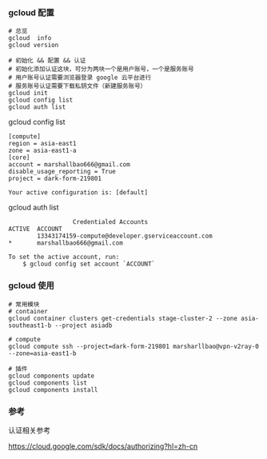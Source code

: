 ### gcloud 配置

```
# 总览
gcloud  info
gcloud version 

# 初始化 && 配置 && 认证
# 初始化添加认证这块，可分为两块一个是用户账号，一个是服务账号
# 用户账号认证需要浏览器登录 google 云平台进行
# 服务账号认证需要下载私钥文件（新建服务账号）
gcloud init
gcloud config list
gcloud auth list

```

gcloud config list

```
[compute]
region = asia-east1
zone = asia-east1-a
[core]
account = marshallbao666@gmail.com
disable_usage_reporting = True
project = dark-form-219801

Your active configuration is: [default]

```

gcloud auth list

```
                  Credentialed Accounts
ACTIVE  ACCOUNT
        13343174159-compute@developer.gserviceaccount.com
*       marshallbao666@gmail.com

To set the active account, run:
    $ gcloud config set account `ACCOUNT`

```

### gcloud 使用

```
# 常用模块
# container
gcloud container clusters get-credentials stage-cluster-2 --zone asia-southeast1-b --project asiadb

# compute
gcloud compute ssh --project=dark-form-219801 marsharllbao@vpn-v2ray-0 --zone=asia-east1-b

# 插件
gcloud components update
gcloud components list
gcloud components install
```



### 参考

认证相关参考

https://cloud.google.com/sdk/docs/authorizing?hl=zh-cn
